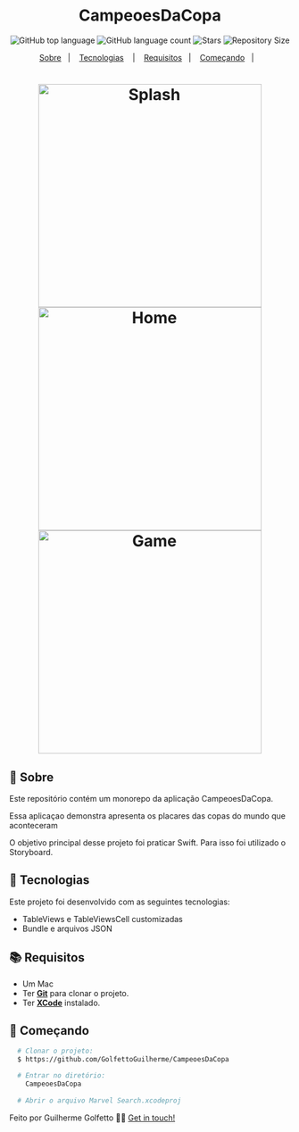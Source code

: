 <h1 align="center">CampeoesDaCopa</h1>

<p align="center">
  <img alt="GitHub top language" src="https://img.shields.io/github/languages/top/GolfettoGuilherme/CampeoesDaCopa">
  <img alt="GitHub language count" src="https://img.shields.io/github/languages/count/GolfettoGuilherme/CampeoesDaCopa">
  <img alt="Stars" src="https://img.shields.io/github/stars/GolfettoGuilherme/CampeoesDaCopa">
  <img alt="Repository Size" src="https://img.shields.io/github/repo-size/GolfettoGuilherme/CampeoesDaCopa">
</p>

<p align="center">
  <a href="#page_with_curl-sobre">Sobre</a>&nbsp;&nbsp;&nbsp;|&nbsp;&nbsp;&nbsp;
  <a href="#hammer-iniciando-mobile">Tecnologias</a>
  &nbsp;&nbsp;&nbsp;|&nbsp;&nbsp;&nbsp;
  <a href="#books-requisitos">Requisitos</a>&nbsp;&nbsp;&nbsp;|&nbsp;&nbsp;&nbsp;
  <a href="#rocket-começando">Começando</a>&nbsp;&nbsp;&nbsp;|&nbsp;&nbsp;&nbsp;
</p>

<h1 align="center">
  <img alt="Splash" src="https://raw.githubusercontent.com/GolfettoGuilherme/CampeoesDaCopa/main/screenshots/1.png" width="400" />
  <img alt="Home" src="https://raw.githubusercontent.com/GolfettoGuilherme/CampeoesDaCopa/main/screenshots/2.png" width="400" />
  <img alt="Game" src="https://raw.githubusercontent.com/GolfettoGuilherme/CampeoesDaCopa/main/screenshots/3.png" width="400" />
</h1>

## :page_with_curl: Sobre
Este repositório contém um monorepo da aplicação CampeoesDaCopa.

Essa aplicaçao demonstra apresenta os placares das copas do mundo que aconteceram

O objetivo principal desse projeto foi praticar Swift. Para isso foi utilizado o Storyboard.

## :hammer: Tecnologias

Este projeto foi desenvolvido com as seguintes tecnologias:

- TableViews e TableViewsCell customizadas
- Bundle e arquivos JSON


## :books: Requisitos
- Um Mac
- Ter [**Git**](https://git-scm.com/) para clonar o projeto.
- Ter [**XCode**](https://developer.apple.com/xcode/) instalado.


## :rocket: Começando
``` bash
  # Clonar o projeto:
  $ https://github.com/GolfettoGuilherme/CampeoesDaCopa

  # Entrar no diretório:
    CampeoesDaCopa
  
  # Abrir o arquivo Marvel Search.xcodeproj
```



Feito por Guilherme Golfetto 👋🏻 [Get in touch!](https://github.com/GolfettoGuilherme)
